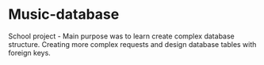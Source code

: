 # Music-database
School project - Main purpose was to learn create complex database structure. 
Creating more complex requests and design database tables with foreign keys.


